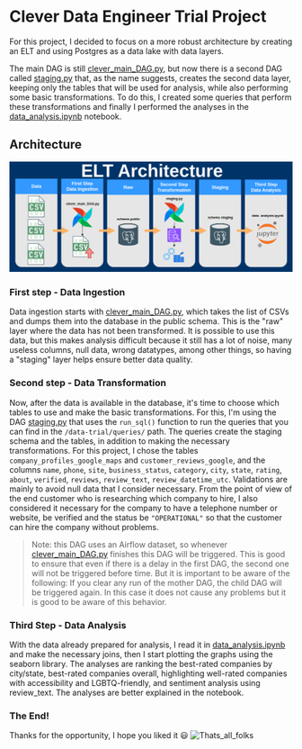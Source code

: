 # Clever Data Engineer Trial Project

For this project, I decided to focus on a more robust architecture by creating an ELT and using Postgres as a data lake with data layers.

The main DAG is still [clever_main_DAG.py](dags/clever_main_DAG.py), but now there is a second DAG called [staging.py](dags/staging.py) that, as the name suggests, creates the second data layer, keeping only the tables that will be used for analysis, while also performing some basic transformations. To do this, I created some queries that perform these transformations and finally I performed the analyses in the [data_analysis.ipynb](notebooks/data_analysis.ipynb) notebook.

## Architecture

![ELT_Architecture](elt_arch.png)

### First step - Data Ingestion
Data ingestion starts with [clever_main_DAG.py](dags/clever_main_DAG.py), which takes the list of CSVs and dumps them into the database in the public schema. This is the "raw" layer where the data has not been transformed. It is possible to use this data, but this makes analysis difficult because it still has a lot of noise, many useless columns, null data, wrong datatypes, among other things, so having a "staging" layer helps ensure better data quality.

### Second step - Data Transformation
Now, after the data is available in the database, it's time to choose which tables to use and make the basic transformations. For this, I'm using the DAG [staging.py](dags/staging.py) that uses the `run_sql()` function to run the queries that you can find in the `/data-trial/queries/` path.
The queries create the staging schema and the tables, in addition to making the necessary transformations.
For this project, I chose the tables `company_profiles_google_maps` and `customer_reviews_google`, and the columns `name`, `phone`, `site`, `business_status`, `category`, `city`, `state`, `rating`, `about`, `verified`, `reviews`, `review_text`, `review_datetime_utc`.
Validations are mainly to avoid null data that I consider necessary. From the point of view of the end customer who is researching which company to hire, I also considered it necessary for the company to have a telephone number or website, be verified and the status be `"OPERATIONAL"` so that the customer can hire the company without problems.

> Note: this DAG uses an Airflow dataset, so whenever [clever_main_DAG.py](dags/clever_main_DAG.py) finishes this DAG will be triggered. This is good to ensure that even if there is a delay in the first DAG, the second one will not be triggered before time. But it is important to be aware of the following: If you clear any run of the mother DAG, the child DAG will be triggered again. In this case it does not cause any problems but it is good to be aware of this behavior.

### Third Step - Data Analysis

With the data already prepared for analysis, I read it in [data_analysis.ipynb](notebooks/data_analysis.ipynb) and make the necessary joins, then I start plotting the graphs using the seaborn library. The analyses are ranking the best-rated companies by city/state, best-rated companies overall, highlighting well-rated companies with accessibility and LGBTQ-friendly, and sentiment analysis using review_text.
The analyses are better explained in the notebook.

### The End!
Thanks for the opportunity, I hope you liked it :smiley:
![Thats_all_folks](https://media3.giphy.com/media/v1.Y2lkPTc5MGI3NjExdm5vamxrNjlneTlzOTlmbWdneW5jZzgwNXIxOWl2aHdndGYwbm5yMyZlcD12MV9pbnRlcm5hbF9naWZfYnlfaWQmY3Q9Zw/7yojoQtevjOCI/giphy.webp)